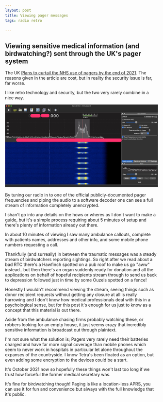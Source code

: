 ```yaml
---
layout: post
title: Viewing pager messages
tags: radio retro

---
```


## Viewing sensitive medical information (and birdwatching?) sent through the UK's pager system

The UK [Plans to curtail the NHS use of pagers by the end of 2021](https://www.bbc.co.uk/news/technology-47332415). The reasons given in the article are cost, but in reality the security issue is far, far worse.

I like retro technology and security, but the two very rarely combine in a nice way.

[<img src="../images/pagers/1.jpg"
  style="width: 800px;"/>](../images/pagers/1.jpg)

By tuning our radio in to one of the official publicly-documented pager frequencies and piping the audio to a software decoder one can see a full stream of information completely unencrypted.

I shan't go into any details on the hows or wheres as I don't want to make a guide, but it's a simple process requiring about 5 minutes of setup and there's plenty of information already out there.

In about 10 minutes of viewing I saw many ambulance callouts, complete with patients names, addresses and other info, and some mobile phone numbers requesting a call.

Thankfully (and surreally) in between the traumatic messages was a steady stream of birdwatchers reporting sightings. So right after we read about a bad RTC there's a Hawfinch spotted on a pub roof to make us go "aww" instead.. but then there's an organ suddenly ready for donation and all the applications on behalf of hopeful recipients stream through to send us back to depression followed just in time by some Ouzels spotted on a fence!

Honestly I wouldn't recommend viewing the stream, seeing things such as donor recipient requests without getting any closure at all is really harrowing and I don't know how medical professionals deal with this in a psychological sense, but for this post it's enough for us just to know as a concept that this material is out there.

Aside from the ambulance chasing firms probably watching these, or robbers looking for an empty house, it just seems crazy that incredibly sensitive information is broadcast out through plaintext.

I'm not sure what the solution is; Pagers very rarely need their batteries charged and have far more signal coverage than mobile phones which seem to never work in hospitals in particular let alone throughout the expanses of the countryside. I know Tetra's been floated as an option, but even adding some encryption to the devices could be a start.

It's October 2021 now so hopefully these things won't last too long if we trust how forceful the former medical secretary was.

It's fine for birdwatching though! Paging is like a location-less APRS, you can use it for fun and convenience but always with the full knowledge that it's public.
